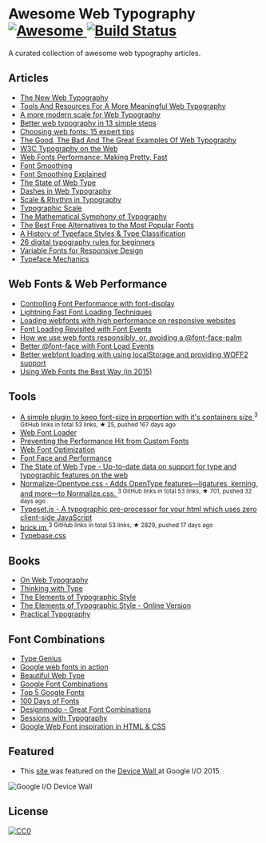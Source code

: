 <h1>
 Awesome Web Typography
 <a href="https://github.com/sindresorhus/awesome">
  <img alt="Awesome" src="https://cdn.rawgit.com/sindresorhus/awesome/d7305f38d29fed78fa85652e3a63e154dd8e8829/media/badge.svg"/>
 </a>
 <a href="https://travis-ci.org/deanhume/typography">
  <img alt="Build Status" src="https://api.travis-ci.org/deanhume/typography.svg?branch=master"/>
 </a>
</h1>
<p>
 A curated collection of awesome web typography articles.
</p>
<h2>
 Articles
</h2>
<ul>
 <li>
  <a href="https://robinrendle.com/essays/new-web-typography/">
   The New Web Typography
  </a>
 </li>
 <li>
  <a href="https://www.smashingmagazine.com/2016/03/meaningful-web-typography/">
   Tools And Resources For A More Meaningful Web Typography
  </a>
 </li>
 <li>
  <a href="http://typecast.com/blog/a-more-modern-scale-for-web-typography">
   A more modern scale for Web Typography
  </a>
 </li>
 <li>
  <a href="http://www.creativebloq.com/typography/better-web-typography-few-simple-steps-5132803">
   Better web typography in 13 simple steps
  </a>
 </li>
 <li>
  <a href="http://www.creativebloq.com/web-design/choose-web-fonts-1233034">
   Choosing web fonts: 15 expert tips
  </a>
 </li>
 <li>
  <a href="https://www.smashingmagazine.com/2014/12/the-good-the-bad-and-the-great-examples-of-web-typography/">
   The Good, The Bad And The Great Examples Of Web Typography
  </a>
 </li>
 <li>
  <a href="http://www.w3.org/wiki/Typography_on_the_Web">
   W3C Typography on the Web
  </a>
 </li>
 <li>
  <a href="https://www.igvita.com/2012/09/12/web-fonts-performance-making-pretty-fast/">
   Web Fonts Performance: Making Pretty, Fast
  </a>
 </li>
 <li>
  <a href="https://davidwalsh.name/font-smoothing">
   Font Smoothing
  </a>
 </li>
 <li>
  <a href="http://szafranek.net/works/articles/font-smoothing-explained/">
   Font Smoothing Explained
  </a>
 </li>
 <li>
  <a href="https://dev.opera.com/articles/state-of-web-type/">
   The State of Web Type
  </a>
 </li>
 <li>
  <a href="https://viljamis.com/dashes/">
   Dashes in Web Typography
  </a>
 </li>
 <li>
  <a href="http://lamb.cc/typograph/">
   Scale & Rhythm in Typography
  </a>
 </li>
 <li>
  <a href="http://retinart.net/typography/typographicscale/">
   Typographic Scale
  </a>
 </li>
 <li>
  <a href="http://www.pearsonified.com/2011/12/golden-ratio-typography.php">
   The Mathematical Symphony of Typography
  </a>
 </li>
 <li>
  <a href="http://blog.spoongraphics.co.uk/articles/the-best-free-alternatives-to-the-most-popular-fonts">
   The Best Free Alternatives to the Most Popular Fonts
  </a>
 </li>
 <li>
  <a href="http://blog.spoongraphics.co.uk/articles/a-history-of-typeface-styles-type-classification">
   A History of Typeface Styles & Type Classification
  </a>
 </li>
 <li>
  <a href="https://medium.com/product-design-ux-ui/26-digital-typography-rules-for-beginners-a04c6a5aaff3">
   26 digital typography rules for beginners
  </a>
 </li>
 <li>
  <a href="http://alistapart.com/blog/post/variable-fonts-for-responsive-design">
   Variable Fonts for Responsive Design
  </a>
 </li>
 <li>
  <a href="https://frerejones.com/blog/typeface-mechanics-001/">
   Typeface Mechanics
  </a>
 </li>
</ul>
<h2>
 Web Fonts & Web Performance
</h2>
<ul>
 <li>
  <a href="https://developers.google.com/web/updates/2016/02/font-display">
   Controlling Font Performance with font-display
  </a>
 </li>
 <li>
  <a href="https://davidwalsh.name/font-loading">
   Lightning Fast Font Loading Techniques
  </a>
 </li>
 <li>
  <a href="http://bdadam.com/blog/loading-webfonts-with-high-performance.html">
   Loading webfonts with high performance on responsive websites
  </a>
 </li>
 <li>
  <a href="https://www.filamentgroup.com/lab/font-events.html">
   Font Loading Revisited with Font Events
  </a>
 </li>
 <li>
  <a href="https://www.filamentgroup.com/lab/font-loading.html">
   How we use web fonts responsibly, or, avoiding a @font-face-palm
  </a>
 </li>
 <li>
  <a href="https://dev.opera.com/articles/better-font-face/">
   Better @font-face with Font Load Events
  </a>
 </li>
 <li>
  <a href="http://bdadam.com/blog/better-webfont-loading-with-localstorage-and-woff2.html">
   Better webfont loading with using localStorage and providing WOFF2 support
  </a>
 </li>
 <li>
  <a href="https://helloanselm.com/2015/using-webfonts-in-2015/">
   Using Web Fonts the Best Way (in 2015)
  </a>
 </li>
</ul>
<h2>
 Tools
</h2>
<ul>
 <li>
  <a href="https://github.com/jkroso/flowtype">
   A simple plugin to keep font-size in proportion with it's containers size
  </a>
  <sup>
   3 GitHub links in total 53 links, &#9733 25, pushed 167 days ago
  </sup>
 </li>
 <li>
  <a href="https://developers.google.com/fonts/docs/webfont_loader">
   Web Font Loader
  </a>
 </li>
 <li>
  <a href="https://css-tricks.com/preventing-the-performance-hit-from-custom-fonts/">
   Preventing the Performance Hit from Custom Fonts
  </a>
 </li>
 <li>
  <a href="https://developers.google.com/web/fundamentals/performance/optimizing-content-efficiency/webfont-optimization?hl=en">
   Web Font Optimization
  </a>
 </li>
 <li>
  <a href="http://www.stevesouders.com/blog/2009/10/13/font-face-and-performance/">
   Font Face and Performance
  </a>
 </li>
 <li>
  <a href="http://stateofwebtype.com/">
   The State of Web Type - Up-to-date data on support for type and typographic features on the web
  </a>
 </li>
 <li>
  <a href="https://github.com/kennethormandy/normalize-opentype.css">
   Normalize-Opentype.css - Adds OpenType features—ligatures, kerning, and more—to Normalize.css.
  </a>
  <sup>
   3 GitHub links in total 53 links, &#9733 701, pushed 32 days ago
  </sup>
 </li>
 <li>
  <a href="https://blot.im/typeset/">
   Type­set.js - A typographic pre-processor for your html which uses zero client-side JavaScript
  </a>
 </li>
 <li>
  <a href="https://github.com/alfredxing/brick">
   brick.im
  </a>
  <sup>
   3 GitHub links in total 53 links, &#9733 2829, pushed 17 days ago
  </sup>
 </li>
 <li>
  <a href="http://devinhunt.github.io/typebase.css/">
   Typebase.css
  </a>
 </li>
</ul>
<h2>
 Books
</h2>
<ul>
 <li>
  <a href="https://abookapart.com/products/on-web-typography">
   On Web Typography
  </a>
 </li>
 <li>
  <a href="http://www.thinkingwithtype.com/">
   Thinking with Type
  </a>
 </li>
 <li>
  <a href="https://www.amazon.co.uk/Elements-Typographic-Style-Robert-Bringhurst/dp/0881792063/276-3263060-1517824?ie=UTF8&*Version*=1&*entries*=0">
   The Elements of Typographic Style
  </a>
 </li>
 <li>
  <a href="http://webtypography.net/">
   The Elements of Typographic Style - Online Version
  </a>
 </li>
 <li>
  <a href="http://practicaltypography.com/">
   Practical Typography
  </a>
 </li>
</ul>
<h2>
 Font Combinations
</h2>
<ul>
 <li>
  <a href="http://www.typegenius.com/">
   Type Genius
  </a>
 </li>
 <li>
  <a href="http://femmebot.github.io/google-type/">
   Google web fonts in action
  </a>
 </li>
 <li>
  <a href="http://hellohappy.org/beautiful-web-type/">
   Beautiful Web Type
  </a>
 </li>
 <li>
  <a href="http://briangardner.com/google-font-combinations/">
   Google Font Combinations
  </a>
 </li>
 <li>
  <a href="http://techdissected.com/web-and-computing/design/top-5-google-font-combinations/">
   Top 5 Google Fonts
  </a>
 </li>
 <li>
  <a href="http://100daysoffonts.com/">
   100 Days of Fonts
  </a>
 </li>
 <li>
  <a href="http://designmodo.com/great-font-combinations/">
   Designmodo - Great Font Combinations
  </a>
 </li>
 <li>
  <a href="http://www.sessions-with-typography.com">
   Sessions with Typography
  </a>
 </li>
 <li>
  <a href="http://tobiasahlin.com/typesource/">
   Google Web Font inspiration in HTML & CSS
  </a>
 </li>
</ul>
<h2>
 Featured
</h2>
<ul>
 <li>
  This
  <a href="http://deanhume.github.io/typography/">
   site
  </a>
  was featured on the
  <a href="https://twitter.com/gauntface/status/604029887414829057/photo/1">
   Device Wall
  </a>
  at Google I/O 2015.
 </li>
</ul>
<p>
 <img alt="Google I/O Device Wall" src="https://raw.githubusercontent.com/deanhume/typography/master/images/device-wall-small.jpg"/>
</p>
<h2>
 License
</h2>
<p>
 <a href="http://creativecommons.org/licenses/by/4.0/">
  <img alt="CC0" src="https://licensebuttons.net/l/by/4.0/88x31.png"/>
 </a>
</p>
